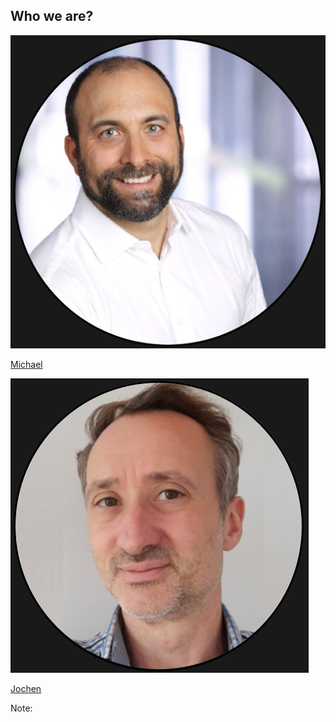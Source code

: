 ## Who we are?

<div>
<img src="images/michael.png">

[Michael](https://www.linkedin.com/in/michael-dold-52797b24b/)
</div> <!-- .element: style="float: left; width: 40%" -->

<div>
<img src="images/jochen.png">

[Jochen](https://www.linkedin.com/in/jochenmaletschek)
</div> <!-- .element: style="float: right; width: 40%;" -->

Note:

